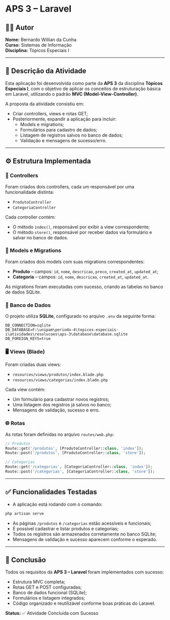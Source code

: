 # APS 3 – Laravel

## 👨‍💻 Autor

**Nome:** Bernardo Willian da Cunha  
**Curso:** Sistemas de Informação  
**Disciplina:** Tópicos Especiais I

---

## 📄 Descrição da Atividade

Esta aplicação foi desenvolvida como parte da **APS 3** da disciplina **Tópicos Especiais I**, com o objetivo de aplicar os conceitos de estruturação básica em Laravel, utilizando o padrão **MVC (Model-View-Controller)**.

A proposta da atividade consistiu em:

* Criar controllers, views e rotas GET;
* Posteriormente, expandir a aplicação para incluir:
  * Models e migrations;
  * Formulários para cadastro de dados;
  * Listagem de registros salvos no banco de dados;
  * Validação e mensagens de sucesso/erro.

---

## ⚙️ Estrutura Implementada

### 🧩 Controllers

Foram criados dois controllers, cada um responsável por uma funcionalidade distinta:

* `ProdutoController`
* `CategoriaController`

Cada controller contém:

* O método `index()`, responsável por exibir a view correspondente;
* O método `store()`, responsável por receber dados via formulário e salvar no banco de dados.

### 💾 Models e Migrations

Foram criados dois models com suas migrations correspondentes:

* **Produto** – campos: `id`, `nome`, `descricao`, `preco`, `created_at`, `updated_at`;
* **Categoria** – campos: `id`, `nome`, `descricao`, `created_at`, `updated_at`.

As migrations foram executadas com sucesso, criando as tabelas no banco de dados SQLite.

### 🧱 Banco de Dados

O projeto utiliza **SQLite**, configurado no arquivo `.env` da seguinte forma:
```env
DB_CONNECTION=sqlite
DB_DATABASE=F:\unipam\periodo-4\topicos-especiais-i\atividades\resolucoes\aps-3\database\database.sqlite
DB_FOREIGN_KEYS=true
```

### 🖥️ Views (Blade)

Foram criadas duas views:

* `resources/views/produtos/index.blade.php`
* `resources/views/categorias/index.blade.php`

Cada view contém:

* Um formulário para cadastrar novos registros;
* Uma listagem dos registros já salvos no banco;
* Mensagens de validação, sucesso e erro.

### 🌐 Rotas

As rotas foram definidas no arquivo `routes/web.php`:
```php
// Produtos
Route::get('/produtos', [ProdutoController::class, 'index']);
Route::post('/produtos', [ProdutoController::class, 'store']);

// Categorias
Route::get('/categorias', [CategoriaController::class, 'index']);
Route::post('/categorias', [CategoriaController::class, 'store']);
```

---

## ✅ Funcionalidades Testadas

* A aplicação está rodando com o comando:
```bash
php artisan serve
```

* As páginas `/produtos` e `/categorias` estão acessíveis e funcionais;
* É possível cadastrar e listar produtos e categorias;
* Todos os registros são armazenados corretamente no banco SQLite;
* Mensagens de validação e sucesso aparecem conforme o esperado.

---

## 🏁 Conclusão

Todos os requisitos da **APS 3 – Laravel** foram implementados com sucesso:

* Estrutura MVC completa;
* Rotas GET e POST configuradas;
* Banco de dados funcional (SQLite);
* Formulários e listagem integrados;
* Código organizado e reutilizável conforme boas práticas do Laravel.

**Status:** ✅ Atividade Concluída com Sucesso